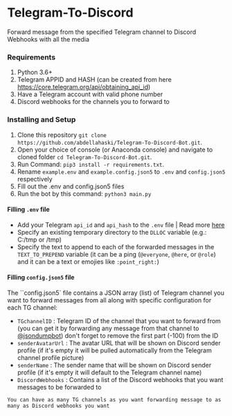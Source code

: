 # Telegram-To-Discord
Forward message from the specified Telegram channel to Discord Webhooks with all the media

### Requirements
1. Python 3.6+ 
2. Telegram APPID and HASH (can be created from here https://core.telegram.org/api/obtaining_api_id)
3. Have a Telegram account with valid phone number
4. Discord webhooks for the channels you to forward to

### Installing and Setup

1. Clone this repository `git clone https://github.com/abdellahaski/Telegram-To-Discord-Bot.git`.
2. Open your choice of console (or Anaconda console) and navigate to cloned folder  `cd Telegram-To-Discord-Bot.git`.
3. Run Command: `pip3 install -r requirements.txt`.
4. Rename `example.env` and `example.config.json5` to `.env` and `config.json5` respectively 
5. Fill out the .env and config.json5 files
6. Run the bot by this command: `python3 main.py`

#### Filling `.env` file
* Add your Telegram `api_id` and `api_hash` to the `.env` file | Read more [here](https://core.telegram.org/api/obtaining_api_id)
* Specify an existing temporary directory to the `DLLOC` variable (e.g.: C:/tmp or /tmp)
* Specify the text to append to each of the forwarded messages in the `TEXT_TO_PREPEND` variable (it can be a ping (`@everyone`, `@here`, or `@role`) and it can be a text or emojies like `:point_right:`)


#### Filling `config.json5` file
The ``config.json5` file contains a JSON array (list) of Telegram channel you want to forward messages from all along with specific configuration for each TG channel:

* `TGchannelID` : Telegram ID of the channel that you want to forward from (you can get it by forwarding any message from that channel to [@jsondumpbot](https://t.me/jsondumpbot)) don't forget to remove the first part (-100) from the ID
* `senderAvatarUrl` : The avatar URL that will be shown on Discord sender profile (if it's empty it will be pulled automatically from the Telegram channel profile picture)
* `senderName` : The sender name that will be shown on Discord sender profile (if it's empty it will default to the Telegram channel name)
* `DiscordWebhooks` : Contains a list of the Discord webhooks that you want messages to be forwarded to
```
You can have as many TG channels as you want forwarding message to as many as Discord webhooks you want
```
